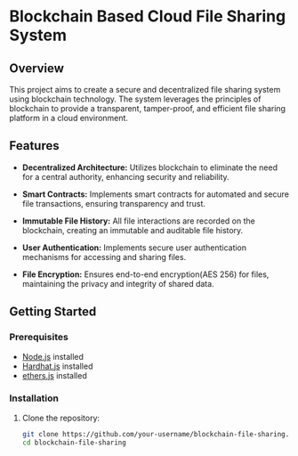 # Blockchain Based Cloud File Sharing System

## Overview

This project aims to create a secure and decentralized file sharing system using blockchain technology. The system leverages the principles of blockchain to provide a transparent, tamper-proof, and efficient file sharing platform in a cloud environment.

## Features

- **Decentralized Architecture:** Utilizes blockchain to eliminate the need for a central authority, enhancing security and reliability.

- **Smart Contracts:** Implements smart contracts for automated and secure file transactions, ensuring transparency and trust.

- **Immutable File History:** All file interactions are recorded on the blockchain, creating an immutable and auditable file history.

- **User Authentication:** Implements secure user authentication mechanisms for accessing and sharing files.

- **File Encryption:** Ensures end-to-end encryption(AES 256) for files, maintaining the privacy and integrity of shared data.

## Getting Started

### Prerequisites

- [Node.js](https://nodejs.org/) installed
- [Hardhat.js](https://hardhat.org/) installed
- [ethers.js](https://docs.ethers.org/v5/) installed

### Installation

1. Clone the repository:
   ```bash
   git clone https://github.com/your-username/blockchain-file-sharing.git
   cd blockchain-file-sharing
